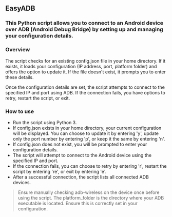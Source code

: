 ## EasyADB
### This Python script allows you to connect to an Android device over ADB (Android Debug Bridge) by setting up and managing your configuration details.

### Overview
The script checks for an existing config.json file in your home directory. If it exists, it loads your configuration (IP address, port, platform folder) and offers the option to update it. If the file doesn't exist, it prompts you to enter these details.

Once the configuration details are set, the script attempts to connect to the specified IP and port using ADB. If the connection fails, you have options to retry, restart the script, or exit.

### How to use
* Run the script using Python 3.
* If config.json exists in your home directory, your current configuration will be displayed. You can choose to update it by entering 'y', update only the port number by entering 'p', or keep it the same by entering 'n'.
* If config.json does not exist, you will be prompted to enter your configuration details.
* The script will attempt to connect to the Android device using the specified IP and port.
* If the connection fails, you can choose to retry by entering 'r', restart the script by entering 're', or exit by entering 'e'.
* After a successful connection, the script lists all connected ADB devices.

> Ensure manually checking adb-wireless on the device once before using the script.
> The platform_folder is the directory where your ADB executable is located. Ensure this is correctly set in your configuration.
